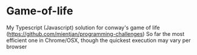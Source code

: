 Game-of-life
============

My Typescript (Javascript) solution for conway's game of life (https://github.com/mientjan/programming-challenges)
So far the most efficient one in Chrome/OSX, though the quickest execution may vary per browser